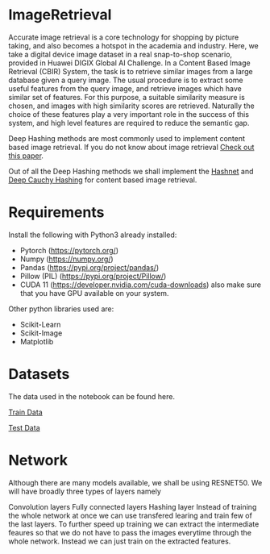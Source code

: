 # ImageRetrieval

Accurate image retrieval is a core technology for shopping by picture taking, and also becomes a hotspot in the academia and industry. Here, we take a digital device image dataset in a real snap-to-shop scenario, provided in Huawei DIGIX Global AI Challenge. In a Content Based Image Retrieval (CBIR) System, the task is to retrieve similar images from a large database given a query image. The usual procedure is to extract some useful features from the query image, and retrieve images which have similar set of features. For this purpose, a suitable similarity measure is chosen, and images with high similarity scores are retrieved. Naturally the choice of these features play a very important role in the success of this system, and high level features are required to reduce the semantic gap.

Deep Hashing methods are most commonly used to implement content based image retrieval. If you do not know about image retrieval [Check out this paper](https://arxiv.org/pdf/2006.05627.pdf).

Out of all the Deep Hashing methods we shall implement the [Hashnet](https://arxiv.org/pdf/1702.00758.pdf) and [Deep Cauchy Hashing](http://ise.thss.tsinghua.edu.cn/~mlong/doc/deep-cauchy-hashing-cvpr18.pdf) for content based image retrieval.

# Requirements

Install the following with Python3 already installed:

* Pytorch (https://pytorch.org/)
* Numpy (https://numpy.org/)
* Pandas (https://pypi.org/project/pandas/)
* Pillow (PIL) (https://pypi.org/project/Pillow/)
* CUDA 11 (https://developer.nvidia.com/cuda-downloads) also make sure that you have GPU available on your system.

Other python libraries used are:

* Scikit-Learn
* Scikit-Image
* Matplotlib

# Datasets

The data used in the notebook can be found here.
 
[Train Data](https://www.kaggle.com/varenyambakshi/digixai-image-retrieval)

[Test Data](https://www.kaggle.com/varenyambakshi/digixalgoai)

# Network

Although there are many models available, we shall be using RESNET50. We will have broadly three types of layers namely

Convolution layers
Fully connected layers
Hashing layer
Instead of training the whole network at once we can use transfered learing and train few of the last layers. To further speed up training we can extract the intermediate feaures so that we do not have to pass the images everytime through the whole network. Instead we can just train on the extracted features.

